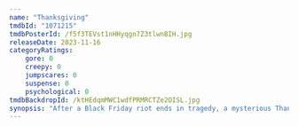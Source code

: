 ```yaml
---
name: "Thanksgiving"
tmdbId: "1071215"
tmdbPosterId: /f5f3TEVst1nHHyqgn7Z3tlwnBIH.jpg
releaseDate: 2023-11-16
categoryRatings:
    gore: 0
    creepy: 0
    jumpscares: 0
    suspense: 0
    psychological: 0
tmdbBackdropId: /ktHEdqmMWC1wdfPRMRCTZe2OISL.jpg
synopsis: "After a Black Friday riot ends in tragedy, a mysterious Thanksgiving-inspired killer terrorizes Plymouth, Massachusetts - the birthplace of the holiday. Picking off residents one by one, what begins as random revenge killings are soon revealed to be part of a larger, sinister holiday plan."
---
```

